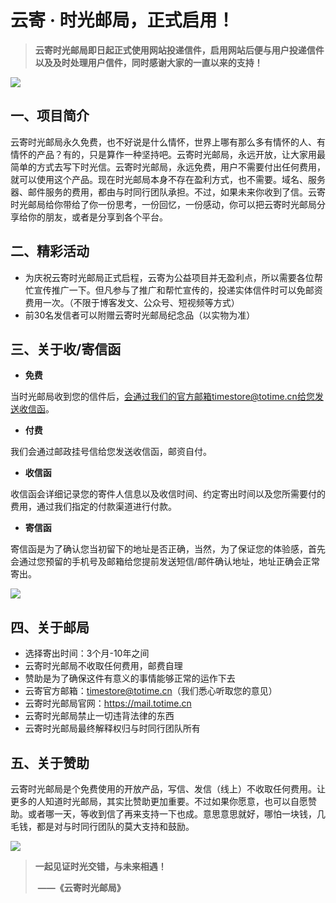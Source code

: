 # 云寄 · 时光邮局，正式启用！

>  **云寄时光邮局即日起正式使用网站投递信件，启用网站后便与用户投递信件以及及时处理用户信件，同时感谢大家的一直以来的支持！**



![](https://cdn.sady0.com/pic/iShot_2022-11-20_21.23.10.png)

## 一、项目简介

​		云寄时光邮局永久免费，也不好说是什么情怀，世界上哪有那么多有情怀的人、有情怀的产品？有的，只是算作一种坚持吧。云寄时光邮局，永远开放，让大家用最简单的方式去写下时光信。云寄时光邮局，永远免费，用户不需要付出任何费用，就可以使用这个产品。现在时光邮局本身不存在盈利方式，也不需要。域名、服务器、邮件服务的费用，都由与时同行团队承担。不过，如果未来你收到了信。云寄时光邮局给你带给了你一份思考，一份回忆，一份感动，你可以把云寄时光邮局分享给你的朋友，或者是分享到各个平台。



## 二、精彩活动

- 为庆祝云寄时光邮局正式启程，云寄为公益项目并无盈利点，所以需要各位帮忙宣传推广一下。但凡参与了推广和帮忙宣传的，投递实体信件时可以免邮资费用一次。（不限于博客发文、公众号、短视频等方式）
- 前30名发信者可以附赠云寄时光邮局纪念品（以实物为准）



## 三、关于收/寄信函

- **免费**

当时光邮局收到您的信件后，会通过我们的官方邮箱timestore@totime.cn给您发送收信函。

- **付费**

我们会通过邮政挂号信给您发送收信函，邮资自付。

- **收信函**

收信函会详细记录您的寄件人信息以及收信时间、约定寄出时间以及您所需要付的费用，通过我们指定的付款渠道进行付款。

- **寄信函**

寄信函是为了确认您当初留下的地址是否正确，当然，为了保证您的体验感，首先会通过您预留的手机号及邮箱给您提前发送短信/邮件确认地址，地址正确会正常寄出。

![](https://cdn.sady0.com/pic/%E6%89%AB%E7%A0%81_%E6%90%9C%E7%B4%A2%E8%81%94%E5%90%88%E4%BC%A0%E6%92%AD%E6%A0%B7%E5%BC%8F-%E6%A0%87%E5%87%86%E8%89%B2%E7%89%88.png)

## 四、关于邮局

- 选择寄出时间：3个月-10年之间
- 云寄时光邮局不收取任何费用，邮费自理
- 赞助是为了确保这件有意义的事情能够正常的运作下去
- 云寄官方邮箱：timestore@totime.cn（我们悉心听取您的意见）
- 云寄时光邮局官网：https://mail.totime.cn
- 云寄时光邮局禁止一切违背法律的东西
- 云寄时光邮局最终解释权归与时同行团队所有

## 五、关于赞助

​		云寄时光邮局是个免费使用的开放产品，写信、发信（线上）不收取任何费用。让更多的人知道时光邮局，其实比赞助更加重要。不过如果你愿意，也可以自愿赞助。或者哪一天，等收到信了再来支持一下也成。意思意思就好，哪怕一块钱，几毛钱，都是对与时同行团队的莫大支持和鼓励。

![](https://cdn.sady0.com/pic/%E7%94%BB%E6%9D%BF%201.png)

> **一起见证时光交错，与未来相遇！**
>
> ​																												**——《云寄时光邮局》**